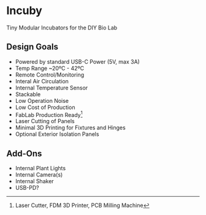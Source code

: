 # Incuby

Tiny Modular Incubators for the DIY Bio Lab

## Design Goals

- Powered by standard USB-C Power (5V, max 3A)
- Temp Range ~20ºC - 42ºC
- Remote Control/Monitoring
- Interal Air Circulation
- Internal Temperature Sensor
- Stackable
- Low Operation Noise
- Low Cost of Production
- FabLab Production Ready[^1]
- Laser Cutting of Panels
- Minimal 3D Printing for Fixtures and Hinges
- Optional Exterior Isolation Panels

## Add-Ons

- Internal Plant Lights
- Internal Camera(s)
- Internal Shaker
- USB-PD?



[^1]: Laser Cutter, FDM 3D Printer, PCB Milling Machine
